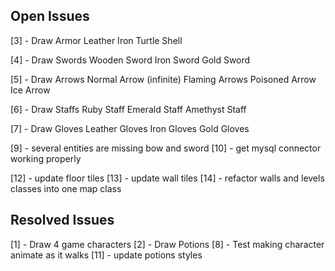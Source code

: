 ## Open Issues ##
[3] - Draw Armor
        Leather
        Iron
        Turtle Shell

[4] -  Draw Swords
        Wooden Sword
        Iron Sword
        Gold Sword

[5] - Draw Arrows
        Normal Arrow (infinite)
        Flaming Arrows
        Poisoned Arrow
        Ice Arrow

[6] - Draw Staffs
        Ruby Staff
        Emerald Staff
        Amethyst Staff

[7] - Draw Gloves
        Leather Gloves
        Iron Gloves
        Gold Gloves
        
[9] - several entities are missing bow and sword
[10] - get mysql connector working properly

[12] - update floor tiles
[13] - update wall tiles
[14] - refactor walls and levels classes into one map class
        
## Resolved Issues ##
[1] - Draw 4 game characters
[2] - Draw Potions
[8] - Test making character animate as it walks 
[11] - update potions styles